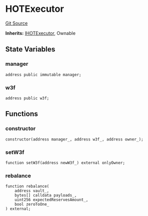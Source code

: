 # HOTExecutor
[Git Source](https://github.com/ArrakisFinance/arrakis-modular/blob/4485c572ded3a830c181fa38ceaac13efe8eb7f1/src/modules/HOTExecutor.sol)

**Inherits:**
[IHOTExecutor](/src/interfaces/IHOTExecutor.sol/interface.IHOTExecutor.md), Ownable


## State Variables
### manager

```solidity
address public immutable manager;
```


### w3f

```solidity
address public w3f;
```


## Functions
### constructor


```solidity
constructor(address manager_, address w3f_, address owner_);
```

### setW3f


```solidity
function setW3f(address newW3f_) external onlyOwner;
```

### rebalance


```solidity
function rebalance(
    address vault_,
    bytes[] calldata payloads_,
    uint256 expectedReservesAmount_,
    bool zeroToOne_
) external;
```

